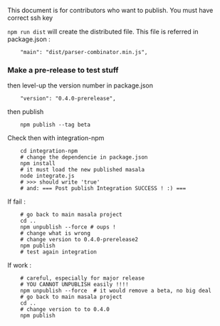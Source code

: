 This document is for contributors who want to publish. You must have
correct ssh key

`npm run dist` will create the distributed file. This file
 is referred in package.json :
 
        "main": "dist/parser-combinator.min.js",

### Make a pre-release to test stuff
        
then level-up the version number in package.json

        "version": "0.4.0-prerelease",
        
then publish

        npm publish --tag beta
        
        
Check then with integration-npm

        cd integration-npm
        # change the dependencie in package.json
        npm install
        # it must load the new published masala
        node integrate.js
        # >>> should write 'true'
        # and: === Post publish Integration SUCCESS ! :) ===

If fail : 

        # go back to main masala project
        cd ..
        npm unpublish --force # oups !
        # change what is wrong
        # change version to 0.4.0-prerelease2
        npm publish
        # test again integration
        
If work : 

        # careful, especially for major release
        # YOU CANNOT UNPUBLISH easily !!!!
        npm unpublish --force  # it would remove a beta, no big deal
        # go back to main masala project
        cd ..
        # change version to to 0.4.0
        npm publish
        